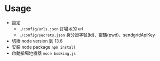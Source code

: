 # Usage

- 設定
  - `./config/urls.json` 訂場地的 url
  - `./config/secrets.json` 身分證字號(id)、密碼(pwd)、sendgridApiKey
- 切換 node version 到 13.6
- 安裝 node package `npm install`
- 啟動搶場地機器 `node booking.js`
